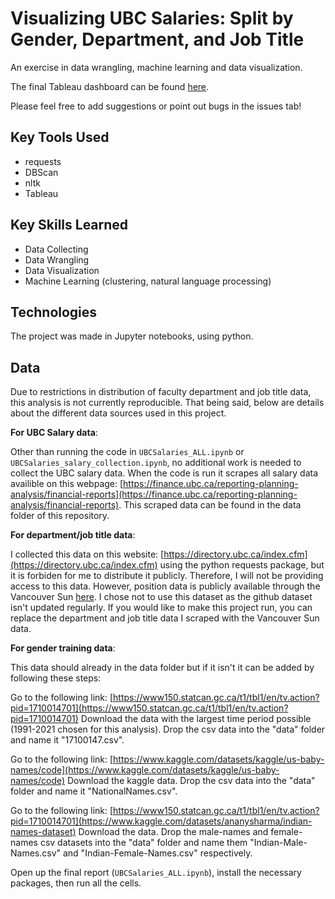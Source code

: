 # Visualizing UBC Salaries: Split by Gender, Department, and Job Title

An exercise in data wrangling, machine learning and data visualization.

The final Tableau dashboard can be found [here](https://public.tableau.com/views/UBCSalariesAllYears/Dashboard1?:language=en-US&:display_count=n&:origin=viz_share_link).

Please feel free to add suggestions or point out bugs in the issues tab!

## Key Tools Used
- requests
- DBScan
- nltk
- Tableau

## Key Skills Learned
- Data Collecting
- Data Wrangling
- Data Visualization
- Machine Learning (clustering, natural language processing)

## Technologies
The project was made in Jupyter notebooks, using python.

## Data

Due to restrictions in distribution of faculty department and job title data, this analysis is not currently reproducible. That being said, below are details about the different data sources used in this project.

**For UBC Salary data**:

Other than running the code in `UBCSalaries_ALL.ipynb` or `UBCSalaries_salary_collection.ipynb`, no additional work is needed to collect the UBC salary data. When the code is run it scrapes all salary data availible on this webpage: [https://finance.ubc.ca/reporting-planning-analysis/financial-reports](https://finance.ubc.ca/reporting-planning-analysis/financial-reports). This scraped data can be found in the data folder of this repository.

**For department/job title data**:

I collected this data on this website: [https://directory.ubc.ca/index.cfm](https://directory.ubc.ca/index.cfm) 
using the python requests package, but it is forbiden for me to distribute it publicly. Therefore, I will not be providing access to this data. However, position data is publicly available through the Vancouver Sun [here](https://github.com/vs-postmedia/public-sector-salary-data). I chose not to use this dataset as the github dataset isn't updated regularly. If you would like to make this project run, you can replace the department and job title data I scraped with the Vancouver Sun data.


**For gender training data**:

This data should already in the data folder but if it isn't it can be added by following these steps:

Go to the following link: [https://www150.statcan.gc.ca/t1/tbl1/en/tv.action?pid=1710014701](https://www150.statcan.gc.ca/t1/tbl1/en/tv.action?pid=1710014701)
Download the data with the largest time period possible (1991-2021 chosen for this analysis).
Drop the csv data into the "data" folder and name it "17100147.csv".

Go to the following link: [https://www.kaggle.com/datasets/kaggle/us-baby-names/code](https://www.kaggle.com/datasets/kaggle/us-baby-names/code)
Download the kaggle data.
Drop the csv data into the "data" folder and name it "NationalNames.csv".

Go to the following link: [https://www150.statcan.gc.ca/t1/tbl1/en/tv.action?pid=1710014701](https://www.kaggle.com/datasets/ananysharma/indian-names-dataset)
Download the data.
Drop the male-names and female-names csv datasets into the "data" folder and name them "Indian-Male-Names.csv" and "Indian-Female-Names.csv" respectively.


Open up the final report (`UBCSalaries_ALL.ipynb`), install the necessary packages, then run all the cells.
